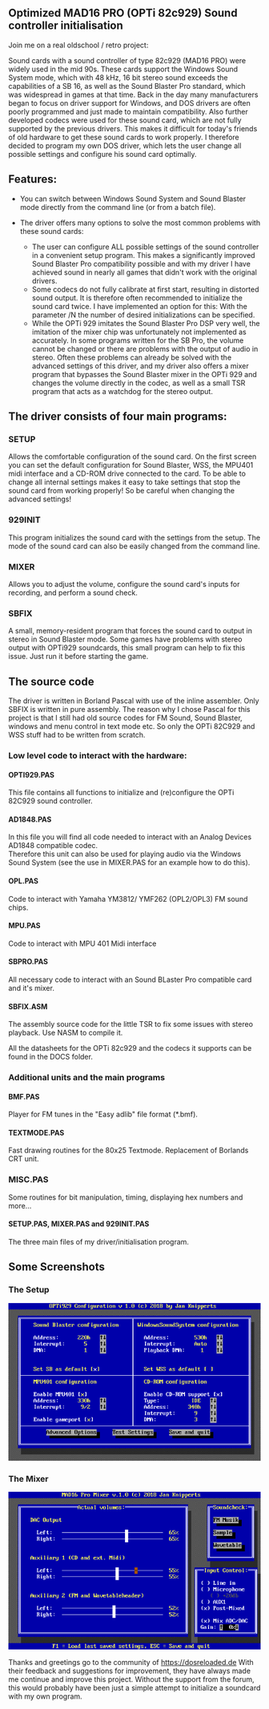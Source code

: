 ## Optimized MAD16 PRO (OPTi 82c929) Sound controller initialisation


Join me on a real oldschool / retro project:

Sound cards with a sound controller of type 82c929 (MAD16 PRO) were widely used in the mid 90s. These cards support the Windows Sound System mode, which with 48 kHz, 16 bit stereo sound exceeds the capabilities of a SB 16, as well as the Sound Blaster Pro standard, which was widespread in games at that time. 
Back in the day many manufacturers began to focus on driver support for Windows, and DOS drivers are often poorly programmed and just made to maintain compatibility. Also further developed codecs were used for these sound card, which are not fully supported by the previous drivers. This makes it difficult for today's friends of old hardware to get these sound cards to work properly. 
I therefore decided to program my own DOS driver, which lets the user change all possible settings and configure his sound card optimally.

## Features:

- You can switch between Windows Sound System and Sound Blaster mode directly from the command line (or from a batch file). 

- The driver offers many options to solve the most common problems with these sound cards:

  - The user can configure ALL possible settings of the sound controller in a convenient setup program. 
    This makes a significantly improved Sound Blaster Pro compatibility possible and with my driver I have achieved sound in nearly 
    all games that didn't work with the original drivers. 
  - Some codecs do not fully calibrate at first start, resulting in distorted sound output. 
    It is therefore often recommended to initialize the sound card twice. 
    I have implemented an option for this: With the parameter /N the number of desired initializations can be specified. 
  - While the OPTi 929 imitates the Sound Blaster Pro DSP very well, the imitation of the mixer chip was unfortunately 
    not implemented as accurately. In some programs written for the SB Pro, the volume cannot be changed or there are problems 
    with the output of audio in stereo.
    Often these problems can already be solved with the advanced settings of this driver, and my driver also offers a mixer program 
    that bypasses the Sound Blaster mixer in the OPTi 929 and changes the volume directly in the codec, 
    as well as a small TSR program that acts as a watchdog for the stereo output.
    

## The driver consists of four main programs:

### SETUP
Allows the comfortable configuration of the sound card. 
On the first screen you can set the default configuration for Sound Blaster, 
WSS, the MPU401 midi interface and a CD-ROM drive connected to the card.
To be able to change all internal settings makes it easy to take settings that stop the sound card from working properly!
So be careful when changing the advanced settings!

### 929INIT
This program initializes the sound card with the settings from the setup. 
The mode of the sound card can also be easily changed from the command line. 

### MIXER
Allows you to adjust the volume, configure the sound card's inputs for recording, and perform a sound check.

### SBFIX
A small, memory-resident program that forces the sound card to output in stereo in Sound Blaster mode. 
Some games have problems with stereo output with OPTi929 soundcards, this small program can help to fix this issue.
Just run it before starting the game. 

## The source code
The driver is written in Borland Pascal with use of the inline assembler. Only SBFIX is written in pure assembly. 
The reason why I chose Pascal for this project is that I still had old source codes for FM Sound, Sound Blaster, windows and menu control in text mode etc. So only the OPTi 82C929 and WSS stuff had to be written from scratch.



### Low level code to interact with the hardware:

#### OPTI929.PAS 
This file contains all functions to initialize and (re)configure the OPTi 82C929 sound controller.

#### AD1848.PAS 
In this file you will find all code needed to interact with an Analog Devices AD1848 compatible codec.  
Therefore this unit can also be used for playing audio via the Windows Sound System (see the use in MIXER.PAS for an example how to do this). 

#### OPL.PAS 
Code to interact with  Yamaha YM3812/ YMF262 (OPL2/OPL3) FM sound chips.

#### MPU.PAS 
Code to interact with MPU 401 Midi interface

#### SBPRO.PAS
All necessary code to interact with an Sound BLaster Pro compatible card and it's mixer.

#### SBFIX.ASM
The assembly source code for the little TSR to fix some issues with stereo playback.
Use NASM to compile it.

All the datasheets for the OPTi 82c929 and the codecs it supports can be found in the DOCS folder.


### Additional units and the main programs

#### BMF.PAS 
Player for FM tunes in the "Easy adlib" file format (*.bmf).

#### TEXTMODE.PAS 
Fast drawing routines for the 80x25 Textmode. Replacement of Borlands CRT unit.

### MISC.PAS  
Some routines for bit manipulation, timing, displaying hex numbers and more...

#### SETUP.PAS, MIXER.PAS and 929INIT.PAS
The three main files of my driver/initialisation program.

## Some Screenshots
### The Setup
![Alt text](https://github.com/JKnipperts/OPTi82c929_Driver/blob/master/screen_001.png?raw=true "Title")

### The Mixer
![Alt text](https://github.com/JKnipperts/OPTi82c929_Driver/blob/master/screen_002.png?raw=true "Title")

Thanks and greetings go to the community of https://dosreloaded.de  With their feedback and suggestions for improvement, they have always made me continue and improve this project. Without the support from the forum, this would probably have been just a simple attempt to initialize a soundcard with my own program.
